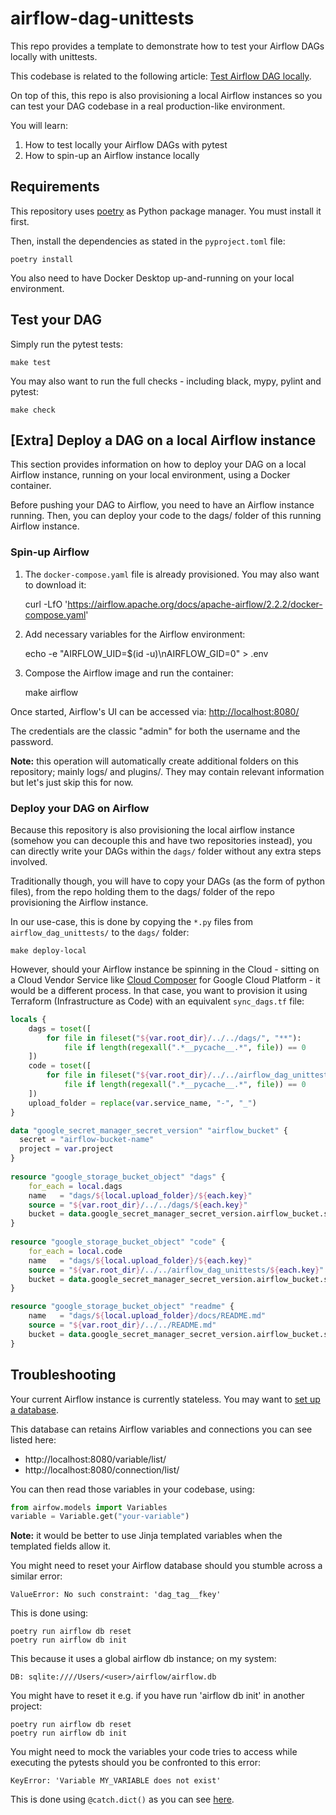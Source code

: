 # airflow-dag-unittests

This repo provides a template to demonstrate how to test your Airflow DAGs locally with unittests.

This codebase is related to the following article: [Test Airflow DAG locally](https://olivierbenard.fr/test-airflow-dag-locally).

On top of this, this repo is also provisioning a local Airflow instances so you can test your DAG codebase in a real production-like environment.

You will learn:

1. How to test locally your Airflow DAGs with pytest
2. How to spin-up an Airflow instance locally

## Requirements

This repository uses [poetry](https://olivierbenard.fr/use-poetry-as-python-package-manager/) as Python package manager. You must install it first.

Then, install the dependencies as stated in the `pyproject.toml` file:

    poetry install

You also need to have Docker Desktop up-and-running on your local environment.

## Test your DAG

Simply run the pytest tests:

    make test

You may also want to run the full checks - including black, mypy, pylint and pytest:

    make check

## [Extra] Deploy a DAG on a local Airflow instance

This section provides information on how to deploy your DAG on a local Airflow instance, running on your local environment, using a Docker container.

Before pushing your DAG to Airflow, you need to have an Airflow instance running. Then, you can deploy your code to the dags/ folder of this running Airflow instance.

### Spin-up Airflow

1. The `docker-compose.yaml` file is already provisioned. You may also want to download it:

    curl -LfO 'https://airflow.apache.org/docs/apache-airflow/2.2.2/docker-compose.yaml'

2. Add necessary variables for the Airflow environment:

    echo -e "AIRFLOW_UID=$(id -u)\nAIRFLOW_GID=0" > .env

3. Compose the Airflow image and run the container:

    make airflow

Once started, Airflow's UI can be accessed via: [http://localhost:8080/](http://localhost:8080/)

The credentials are the classic "admin" for both the username and the password.

**Note:** this operation will automatically create additional folders on this repository; mainly logs/ and plugins/. They may contain relevant information but let's just skip this for now.

### Deploy your DAG on Airflow

Because this repository is also provisioning the local airflow instance (somehow you can decouple this and have two repositories instead), you can directly write your DAGs within the `dags/` folder without any extra steps involved.

Traditionally though, you will have to copy your DAGs (as the form of python files), from the repo holding them to the dags/ folder of the repo provisioning the Airflow instance.

In our use-case, this is done by copying the `*.py` files from `airflow_dag_unittests/` to the `dags/` folder:

    make deploy-local

However, should your Airflow instance be spinning in the Cloud - sitting on a Cloud Vendor Service like [Cloud Composer](https://cloud.google.com/composer) for Google Cloud Platform - it would be a different process. In that case, you want to provision it using Terraform (Infrastructure as Code) with an equivalent `sync_dags.tf` file:

```tf
locals {
    dags = toset([
        for file in fileset("${var.root_dir}/../../dags/", "**"):
            file if length(regexall(".*__pycache__.*", file)) == 0
    ])
    code = toset([
        for file in fileset("${var.root_dir}/../../airflow_dag_unittests/", "**"):
            file if length(regexall(".*__pycache__.*", file)) == 0
    ])
    upload_folder = replace(var.service_name, "-", "_")
}

data "google_secret_manager_secret_version" "airflow_bucket" {
  secret = "airflow-bucket-name"
  project = var.project
}
 
resource "google_storage_bucket_object" "dags" {
    for_each = local.dags
    name   = "dags/${local.upload_folder}/${each.key}"
    source = "${var.root_dir}/../../dags/${each.key}"
    bucket = data.google_secret_manager_secret_version.airflow_bucket.secret_data
}
 
resource "google_storage_bucket_object" "code" {
    for_each = local.code
    name   = "dags/${local.upload_folder}/${each.key}"
    source = "${var.root_dir}/../../airflow_dag_unittests/${each.key}"
    bucket = data.google_secret_manager_secret_version.airflow_bucket.secret_data
}  

resource "google_storage_bucket_object" "readme" {
    name   = "dags/${local.upload_folder}/docs/README.md"
    source = "${var.root_dir}/../../README.md"
    bucket = data.google_secret_manager_secret_version.airflow_bucket.secret_data
}
```

## Troubleshooting

Your current Airflow instance is currently stateless. You may want to [set up a database](https://airflow.apache.org/docs/apache-airflow/stable/howto/set-up-database.html).

This database can retains Airflow variables and connections you can see listed here:

* http://localhost:8080/variable/list/
* http://localhost:8080/connection/list/

You can then read those variables in your codebase, using:

```python
from airfow.models import Variables
variable = Variable.get("your-variable")
```

**Note:** it would be better to use Jinja templated variables when the templated fields allow it.

You might need to reset your Airflow database should you stumble across a similar error:

    ValueError: No such constraint: 'dag_tag__fkey'
  
This is done using:

    poetry run airflow db reset
    poetry run airflow db init

This because it uses a global airflow db instance; on my system:

    DB: sqlite:////Users/<user>/airflow/airflow.db

You might have to reset it e.g. if you have run 'airflow db init' in another project:

    poetry run airflow db reset
    poetry run airflow db init

You might need to mock the variables your code tries to access while executing the pytests should you be confronted to this error:

    KeyError: 'Variable MY_VARIABLE does not exist'

This is done using `@catch.dict()` as you can see [here](https://github.com/olivierbenard/airflow-dag-unittests/tests/test_dag.p#L14).
